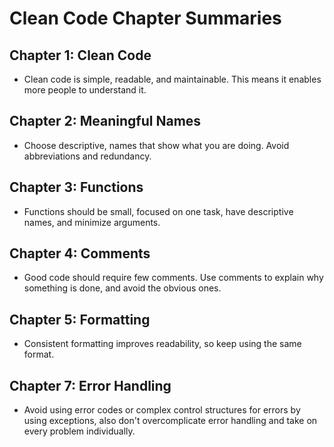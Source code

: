 # Clean Code Chapter Summaries

## Chapter 1: Clean Code
- Clean code is simple, readable, and maintainable. This means it enables more people to understand it.

## Chapter 2: Meaningful Names
- Choose descriptive, names that show what you are doing. Avoid abbreviations and redundancy.

## Chapter 3: Functions
- Functions should be small, focused on one task, have descriptive names, and minimize arguments.

## Chapter 4: Comments
- Good code should require few comments. Use comments to explain why something is done, and avoid the obvious ones.

## Chapter 5: Formatting
- Consistent formatting improves readability, so keep using the same format.

## Chapter 7: Error Handling
- Avoid using error codes or complex control structures for errors by using exceptions, also don't overcomplicate error handling and take on every problem individually.